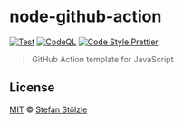 # node-github-action

[![Test](https://github.com/stoe/node-github-action/actions/workflows/test.yml/badge.svg)](https://github.com/stoe/node-github-action/actions/workflows/test.yml) [![CodeQL](https://github.com/stoe/node-github-action/actions/workflows/codeql.yml/badge.svg)](https://github.com/stoe/node-github-action/actions/workflows/codeql.yml) [![Code Style Prettier](https://img.shields.io/badge/Code%20Style-Prettier-ff69b4.svg)](https://github.com/prettier/prettier)

> GitHub Action template for JavaScript

## License

[MIT](./license) © [Stefan Stölzle](https://github.com/stoe)
